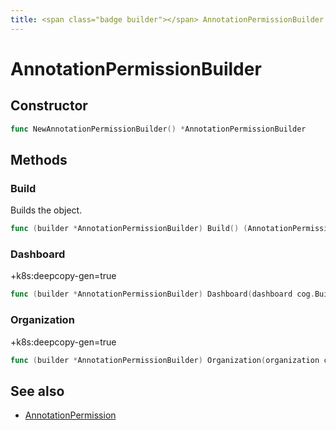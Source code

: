 ```yaml
---
title: <span class="badge builder"></span> AnnotationPermissionBuilder
---
```

# <span class="badge builder"></span> AnnotationPermissionBuilder

## Constructor

```go
func NewAnnotationPermissionBuilder() *AnnotationPermissionBuilder
```
## Methods

### <span class="badge object-method"></span> Build

Builds the object.

```go
func (builder *AnnotationPermissionBuilder) Build() (AnnotationPermission, error)
```

### <span class="badge object-method"></span> Dashboard

+k8s:deepcopy-gen=true

```go
func (builder *AnnotationPermissionBuilder) Dashboard(dashboard cog.Builder[dashboard.AnnotationActions]) *AnnotationPermissionBuilder
```

### <span class="badge object-method"></span> Organization

+k8s:deepcopy-gen=true

```go
func (builder *AnnotationPermissionBuilder) Organization(organization cog.Builder[dashboard.AnnotationActions]) *AnnotationPermissionBuilder
```

## See also

 * <span class="badge object-type-struct"></span> [AnnotationPermission](./object-AnnotationPermission.md)

